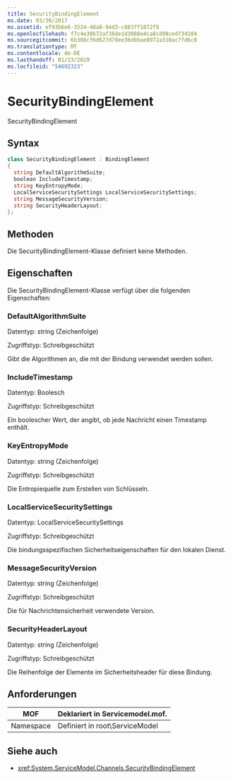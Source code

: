 ```yaml
---
title: SecurityBindingElement
ms.date: 03/30/2017
ms.assetid: ef93b6e6-3524-48a8-94d3-c8837f1872f9
ms.openlocfilehash: f7c4e30b72af36de1d3088e4ca8cd98ced734104
ms.sourcegitcommit: 6b308cf6d627d78ee36dbbae8972a310ac7fd6c8
ms.translationtype: MT
ms.contentlocale: de-DE
ms.lasthandoff: 01/23/2019
ms.locfileid: "54692323"
---
```

# <a name="securitybindingelement"></a>SecurityBindingElement
SecurityBindingElement  
  
## <a name="syntax"></a>Syntax  
  
```csharp
class SecurityBindingElement : BindingElement  
{  
  string DefaultAlgorithmSuite;  
  boolean IncludeTimestamp;  
  string KeyEntropyMode;  
  LocalServiceSecuritySettings LocalServiceSecuritySettings;  
  string MessageSecurityVersion;  
  string SecurityHeaderLayout;  
};  
```  
  
## <a name="methods"></a>Methoden  
 Die SecurityBindingElement-Klasse definiert keine Methoden.  
  
## <a name="properties"></a>Eigenschaften  
 Die SecurityBindingElement-Klasse verfügt über die folgenden Eigenschaften:  
  
### <a name="defaultalgorithmsuite"></a>DefaultAlgorithmSuite  
 Datentyp: string (Zeichenfolge)  
  
 Zugriffstyp: Schreibgeschützt  
  
 Gibt die Algorithmen an, die mit der Bindung verwendet werden sollen.  
  
### <a name="includetimestamp"></a>IncludeTimestamp  
 Datentyp: Boolesch  
  
 Zugriffstyp: Schreibgeschützt  
  
 Ein boolescher Wert, der angibt, ob jede Nachricht einen Timestamp enthält.  
  
### <a name="keyentropymode"></a>KeyEntropyMode  
 Datentyp: string (Zeichenfolge)  
  
 Zugriffstyp: Schreibgeschützt  
  
 Die Entropiequelle zum Erstellen von Schlüsseln.  
  
### <a name="localservicesecuritysettings"></a>LocalServiceSecuritySettings  
 Datentyp: LocalServiceSecuritySettings  
  
 Zugriffstyp: Schreibgeschützt  
  
 Die bindungsspezifischen Sicherheitseigenschaften für den lokalen Dienst.  
  
### <a name="messagesecurityversion"></a>MessageSecurityVersion  
 Datentyp: string (Zeichenfolge)  
  
 Zugriffstyp: Schreibgeschützt  
  
 Die für Nachrichtensicherheit verwendete Version.  
  
### <a name="securityheaderlayout"></a>SecurityHeaderLayout  
 Datentyp: string (Zeichenfolge)  
  
 Zugriffstyp: Schreibgeschützt  
  
 Die Reihenfolge der Elemente im Sicherheitsheader für diese Bindung.  
  
## <a name="requirements"></a>Anforderungen  
  
|MOF|Deklariert in Servicemodel.mof.|  
|---------|-----------------------------------|  
|Namespace|Definiert in root\ServiceModel|  
  
## <a name="see-also"></a>Siehe auch
- <xref:System.ServiceModel.Channels.SecurityBindingElement>
